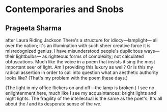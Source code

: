 # Contemporaries and Snobs
## Prageeta Sharma
after Laura Riding Jackson
There's a structure for idiocy—lamplight—
all over the nation; it's an illumination
with such sheer creative force it is misrecognized genius.
I have misunderstood people's duplicitous ways—their lightbulbs—
as righteous forms of complexity;
not calculated obfuscations.
Much like the voice in a poem that insists it sing
the most important seer of light.
Am I providing this luxury as well?
Or is this my radical assertion in order to
call into question what an aesthetic authority looks like?
(That's my problem with the poem these days.)

(The light in my office flickers on and off—the lamp is broken.)
I see no enlightenment here, much like I see my acquaintances:
bright lights and night lights.
The fragility of the intellectual is the same as the poet's:
It's all about the _I_ and its desperate sense of the _we_.